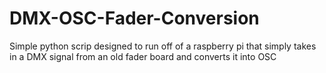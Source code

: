 # DMX-OSC-Fader-Conversion
Simple python scrip designed to run off of a raspberry pi that simply takes in a DMX signal from an old fader board and converts it into OSC
